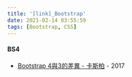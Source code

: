 ```yaml
---
title: '[link]_Bootstrap'
date: 2021-02-14 03:55:59
tags: [Bootstrap, CSS]
---
```


#### BS4
  - [Bootstrap 4與3的差異 - 卡斯柏](https://www.slideshare.net/chihchengwang3/bootstrap-keynote) - 2017
